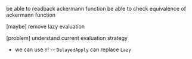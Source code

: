 be able to readback ackermann function
be able to check equivalence of ackermann function

[maybe] remove lazy evaluation

[problem] understand current evaluation strategy

- we can use `Y`! -- `DelayedApply` can replace `Lazy`
